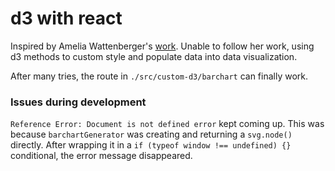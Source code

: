 # d3 with react

Inspired by Amelia Wattenberger's [work](https://2019.wattenberger.com/blog/react-and-d3). Unable to follow her work, using d3 methods to custom style and populate data into data visualization. 

After many tries, the route in `./src/custom-d3/barchart` can finally work.

### Issues during development

`Reference Error: Document is not defined error` kept coming up. This was because `barchartGenerator` was creating and returning a `svg.node()` directly. After wrapping it in a `if (typeof window !== undefined) {}` conditional, the error message disappeared. 